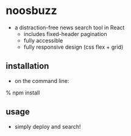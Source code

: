 # noosbuzz

- a distraction-free news search tool in React
  - includes fixed-header pagination
  - fully accessible
  - fully responsive design (css flex + grid)

## installation

- on the command line:

% npm install

## usage

- simply deploy and search!
